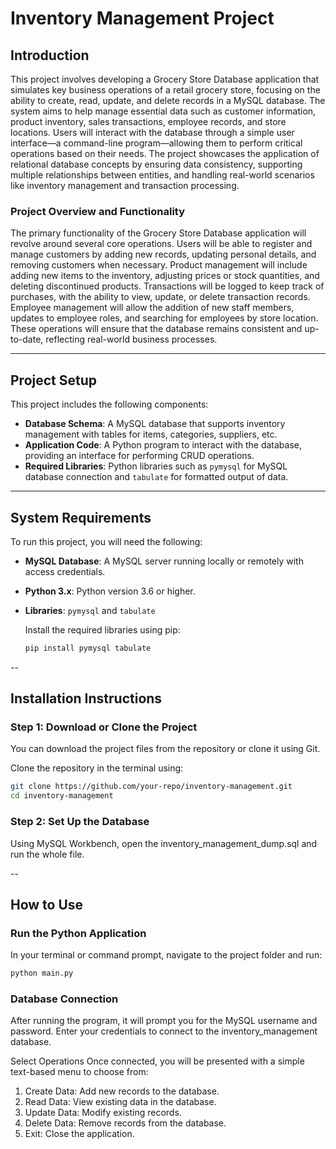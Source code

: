 # Inventory Management Project

## Introduction

This project involves developing a Grocery Store Database application that simulates key business operations of a retail grocery store, focusing on the ability to create, read, update, and delete records in a MySQL database. The system aims to help manage essential data such as customer information, product inventory, sales transactions, employee records, and store locations. Users will interact with the database through a simple user interface—a command-line program—allowing them to perform critical operations based on their needs. The project showcases the application of relational database concepts by ensuring data consistency, supporting multiple relationships between entities, and handling real-world scenarios like inventory management and transaction processing.  

### Project Overview and Functionality

The primary functionality of the Grocery Store Database application will revolve around several core operations. Users will be able to register and manage customers by adding new records, updating personal details, and removing customers when necessary. Product management will include adding new items to the inventory, adjusting prices or stock quantities, and deleting discontinued products. Transactions will be logged to keep track of purchases, with the ability to view, update, or delete transaction records. Employee management will allow the addition of new staff members, updates to employee roles, and searching for employees by store location. These operations will ensure that the database remains consistent and up-to-date, reflecting real-world business processes. 

---

## Project Setup

This project includes the following components:

- **Database Schema**: A MySQL database that supports inventory management with tables for items, categories, suppliers, etc.
- **Application Code**: A Python program to interact with the database, providing an interface for performing CRUD operations.
- **Required Libraries**: Python libraries such as `pymysql` for MySQL database connection and `tabulate` for formatted output of data.

---

## System Requirements

To run this project, you will need the following:

- **MySQL Database**: A MySQL server running locally or remotely with access credentials.
- **Python 3.x**: Python version 3.6 or higher.
- **Libraries**: `pymysql` and `tabulate`

  
  Install the required libraries using pip:
  ```bash
  pip install pymysql tabulate
  ```

-- 

## Installation Instructions

### Step 1: Download or Clone the Project

You can download the project files from the repository or clone it using Git.

Clone the repository in the terminal using:

```bash
git clone https://github.com/your-repo/inventory-management.git
cd inventory-management
```

### Step 2: Set Up the Database

Using MySQL Workbench, open the inventory_management_dump.sql and run the whole file.


-- 

## How to Use

### Run the Python Application

In your terminal or command prompt, navigate to the project folder and run:

```bash
python main.py
```

### Database Connection
After running the program, it will prompt you for the MySQL username and password. Enter your credentials to connect to the inventory_management database.

Select Operations
Once connected, you will be presented with a simple text-based menu to choose from:

1. Create Data: Add new records to the database.
2. Read Data: View existing data in the database.
3. Update Data: Modify existing records.
4. Delete Data: Remove records from the database.
5. Exit: Close the application.
